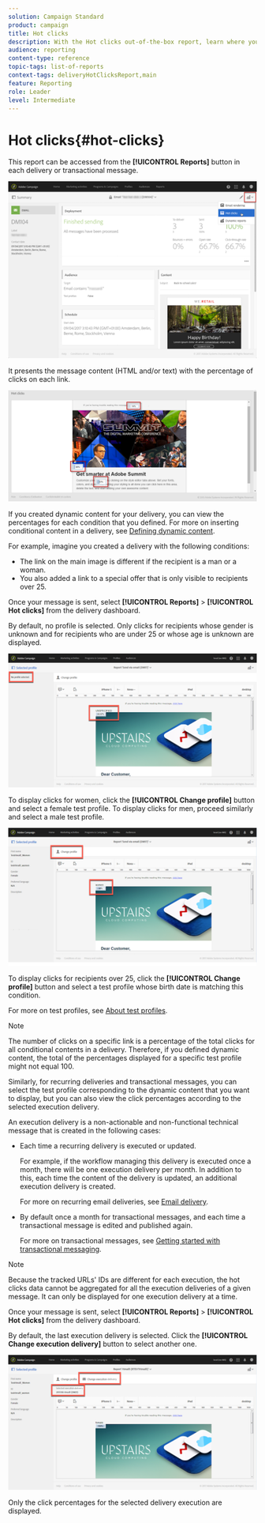 ```yaml
---
solution: Campaign Standard
product: campaign
title: Hot clicks
description: With the Hot clicks out-of-the-box report, learn where your customer clicked on your delivery.
audience: reporting
content-type: reference
topic-tags: list-of-reports
context-tags: deliveryHotClicksReport,main
feature: Reporting
role: Leader
level: Intermediate
---
```


# Hot clicks{#hot-clicks}

This report can be accessed from the **[!UICONTROL Reports]** button in each delivery or transactional message.

![](assets/delivery_reports_hot-clicks_4.png)

It presents the message content (HTML and/or text) with the percentage of clicks on each link.

![](assets/delivery_reports_10.png)

If you created dynamic content for your delivery, you can view the percentages for each condition that you defined. For more on inserting conditional content in a delivery, see [Defining dynamic content](../../designing/using/personalization.md#defining-dynamic-content-in-an-email).

For example, imagine you created a delivery with the following conditions:

* The link on the main image is different if the recipient is a man or a woman.
* You also added a link to a special offer that is only visible to recipients over 25.

Once your message is sent, select **[!UICONTROL Reports]** > **[!UICONTROL Hot clicks]** from the delivery dashboard.

By default, no profile is selected. Only clicks for recipients whose gender is unknown and for recipients who are under 25 or whose age is unknown are displayed.

![](assets/delivery_reports_hot-clicks_1.png)

To display clicks for women, click the **[!UICONTROL Change profile]** button and select a female test profile. To display clicks for men, proceed similarly and select a male test profile.

![](assets/delivery_reports_hot-clicks_2.png)

To display clicks for recipients over 25, click the **[!UICONTROL Change profile]** button and select a test profile whose birth date is matching this condition.

For more on test profiles, see [About test profiles](../../audiences/using/managing-test-profiles.md).

>[!NOTE]
>
>The number of clicks on a specific link is a percentage of the total clicks for all conditional contents in a delivery. Therefore, if you defined dynamic content, the total of the percentages displayed for a specific test profile might not equal 100.

Similarly, for recurring deliveries and transactional messages, you can select the test profile corresponding to the dynamic content that you want to display, but you can also view the click percentages according to the selected execution delivery.

An execution delivery is a non-actionable and non-functional technical message that is created in the following cases:

* Each time a recurring delivery is executed or updated.

  For example, if the workflow managing this delivery is executed once a month, there will be one execution delivery per month. In addition to this, each time the content of the delivery is updated, an additional execution delivery is created.

  For more on recurring email deliveries, see [Email delivery](../../automating/using/email-delivery.md).

* By default once a month for transactional messages, and each time a transactional message is edited and published again.

  For more on transactional messages, see [Getting started with transactional messaging](../../channels/using/getting-started-with-transactional-msg.md).

>[!NOTE]
>
>Because the tracked URLs' IDs are different for each execution, the hot clicks data cannot be aggregated for all the execution deliveries of a given message. It can only be displayed for one execution delivery at a time.

Once your message is sent, select **[!UICONTROL Reports]** > **[!UICONTROL Hot clicks]** from the delivery dashboard.

By default, the last execution delivery is selected. Click the **[!UICONTROL Change execution delivery]** button to select another one.

![](assets/delivery_reports_hot-clicks_3.png)

Only the click percentages for the selected delivery execution are displayed.
